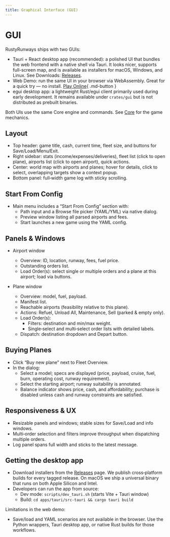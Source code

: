 ```yaml
---
title: Graphical Interface (GUI)
---
```


# GUI

RustyRunways ships with two GUIs:

- Tauri + React desktop app (recommended): a polished UI that bundles the web frontend with a native shell via Tauri. It looks nicer, supports full-screen map, and is available as installers for macOS, Windows, and Linux. See Downloads: [Releases](../releases.md).
- Web Demo: run the same UI in your browser via WebAssembly. Great for a quick try — no install. [Play Online](../demo.md){ .md-button }
- egui desktop app: a lightweight Rust/egui client primarily used during early development. It remains available under `crates/gui` but is not distributed as prebuilt binaries.

Both UIs use the same Core engine and commands. See [Core](../core/index.md) for the game mechanics.

## Layout

- Top header: game title, cash, current time, fleet size, and buttons for Save/Load/Menu/Exit.
- Right sidebar: stats (income/expenses/deliveries), fleet list (click to open plane), airports list (click to open airport), quick actions.
- Center: world map with airports and planes; hover for details, click to select, overlapping targets show a context popup.
- Bottom panel: full‑width game log with sticky scrolling.

## Start From Config

- Main menu includes a “Start From Config” section with:
  - Path input and a Browse file picker (YAML/YML) via native dialog.
  - Preview window listing all parsed airports and fees.
  - Start launches a new game using the YAML config.

## Panels & Windows

- Airport window
  - Overview: ID, location, runway, fees, fuel price.
  - Outstanding orders list.
  - Load Order(s): select single or multiple orders and a plane at this airport; load via buttons.

- Plane window
  - Overview: model, fuel, payload.
  - Manifest list.
  - Reachable airports (feasibility relative to this plane).
  - Actions: Refuel, Unload All, Maintenance, Sell (parked & empty only).
  - Load Order(s):
    - Filters: destination and min/max weight.
    - Single‑select and multi‑select order lists with detailed labels.
  - Dispatch: destination dropdown and Depart button.

## Buying Planes

- Click “Buy new plane” next to Fleet Overview.
- In the dialog:
  - Select a model; specs are displayed (price, payload, cruise, fuel, burn, operating cost, runway requirement).
  - Select the starting airport; runway suitability is annotated.
  - Balance indicator shows price, cash, and affordability; purchase is disabled unless cash and runway constraints are satisfied.

## Responsiveness & UX

- Resizable panels and windows; stable sizes for Save/Load and info windows.
- Multi‑order selection and filters improve throughput when dispatching multiple orders.
- Log panel spans full width and sticks to the latest message.

## Getting the desktop app

- Download installers from the [Releases](../releases.md) page. We publish cross‑platform builds for every tagged release. On macOS we ship a universal binary that runs on both Apple Silicon and Intel.
- Developers can run the app from source:
  - Dev mode: `scripts/dev_tauri.sh` (starts Vite + Tauri window)
  - Build: `cd apps/tauri/src-tauri && cargo tauri build`

Limitations in the web demo:
- Save/load and YAML scenarios are not available in the browser. Use the Python wrappers, Tauri desktop app, or native Rust builds for those workflows.
